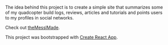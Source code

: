 The idea behind this project is to create a simple site that summarizes some of my quadcopter build logs, reviews, articles and tutorials and points users to my profiles in social networks.

Check out [theMessIMade](https://burykot.github.io/themessimade/).

This project was bootstrapped with [Create React App](https://github.com/facebookincubator/create-react-app).
